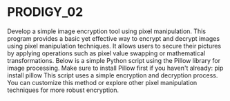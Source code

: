 # PRODIGY_02
Develop a simple image encryption tool using pixel manipulation. This program provides a basic yet effective way to encrypt and decrypt images using pixel manipulation techniques. It allows users to secure their pictures by applying operations such as pixel value swapping or mathematical transformations.
Below is a simple Python script using the Pillow library for image processing. Make sure to install Pillow first if you haven't already: pip install pillow This script uses a simple encryption and decryption process. You can customize this method or explore other pixel manipulation techniques for more robust encryption.
